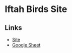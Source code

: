 # Iftah Birds Site

## Links

- [Site](http://israelibirdsstamps.yardbirdsil.info/index.html)
- [Google Sheet](https://docs.google.com/spreadsheets/d/1Cf9yKLjF7wTJSBYUGWr3BpJyEC9DPAom71whvl4U6Ks/edit#gid=1911387915)
